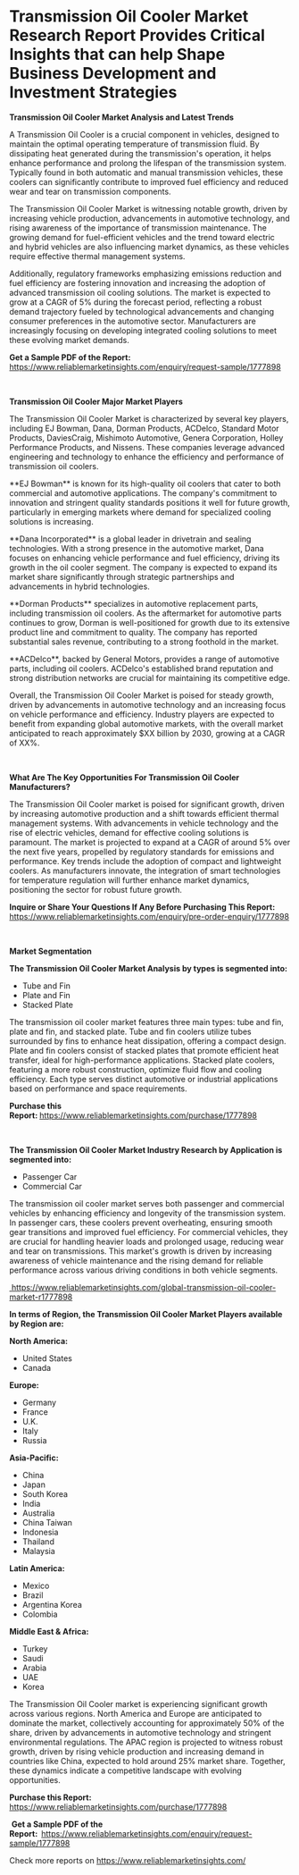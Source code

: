 <p><h1>Transmission Oil Cooler Market Research Report Provides Critical Insights that can help Shape Business Development and Investment Strategies</h1></p><p><strong>Transmission Oil Cooler Market Analysis and Latest Trends</strong></p>
<p><p>A Transmission Oil Cooler is a crucial component in vehicles, designed to maintain the optimal operating temperature of transmission fluid. By dissipating heat generated during the transmission's operation, it helps enhance performance and prolong the lifespan of the transmission system. Typically found in both automatic and manual transmission vehicles, these coolers can significantly contribute to improved fuel efficiency and reduced wear and tear on transmission components.</p><p>The Transmission Oil Cooler Market is witnessing notable growth, driven by increasing vehicle production, advancements in automotive technology, and rising awareness of the importance of transmission maintenance. The growing demand for fuel-efficient vehicles and the trend toward electric and hybrid vehicles are also influencing market dynamics, as these vehicles require effective thermal management systems.</p><p>Additionally, regulatory frameworks emphasizing emissions reduction and fuel efficiency are fostering innovation and increasing the adoption of advanced transmission oil cooling solutions. The market is expected to grow at a CAGR of 5% during the forecast period, reflecting a robust demand trajectory fueled by technological advancements and changing consumer preferences in the automotive sector. Manufacturers are increasingly focusing on developing integrated cooling solutions to meet these evolving market demands.</p></p>
<p><strong>Get a Sample PDF of the Report:&nbsp;</strong> <a href="https://www.reliablemarketinsights.com/enquiry/request-sample/1777898?utm_campaign=2217&utm_medium=2&utm_source=Github&utm_content=ia&utm_term=18022025&utm_id=transmission-oil-cooler">https://www.reliablemarketinsights.com/enquiry/request-sample/1777898</a></p>
<p>&nbsp;</p>
<p><strong>Transmission Oil Cooler Major Market Players</strong></p>
<p><p>The Transmission Oil Cooler Market is characterized by several key players, including EJ Bowman, Dana, Dorman Products, ACDelco, Standard Motor Products, DaviesCraig, Mishimoto Automotive, Genera Corporation, Holley Performance Products, and Nissens. These companies leverage advanced engineering and technology to enhance the efficiency and performance of transmission oil coolers.</p><p>**EJ Bowman** is known for its high-quality oil coolers that cater to both commercial and automotive applications. The company's commitment to innovation and stringent quality standards positions it well for future growth, particularly in emerging markets where demand for specialized cooling solutions is increasing.</p><p>**Dana Incorporated** is a global leader in drivetrain and sealing technologies. With a strong presence in the automotive market, Dana focuses on enhancing vehicle performance and fuel efficiency, driving its growth in the oil cooler segment. The company is expected to expand its market share significantly through strategic partnerships and advancements in hybrid technologies.</p><p>**Dorman Products** specializes in automotive replacement parts, including transmission oil coolers. As the aftermarket for automotive parts continues to grow, Dorman is well-positioned for growth due to its extensive product line and commitment to quality. The company has reported substantial sales revenue, contributing to a strong foothold in the market.</p><p>**ACDelco**, backed by General Motors, provides a range of automotive parts, including oil coolers. ACDelco's established brand reputation and strong distribution networks are crucial for maintaining its competitive edge.</p><p>Overall, the Transmission Oil Cooler Market is poised for steady growth, driven by advancements in automotive technology and an increasing focus on vehicle performance and efficiency. Industry players are expected to benefit from expanding global automotive markets, with the overall market anticipated to reach approximately $XX billion by 2030, growing at a CAGR of XX%.</p></p>
<p>&nbsp;</p>
<p><strong>What Are The Key Opportunities For Transmission Oil Cooler Manufacturers?</strong></p>
<p><p>The Transmission Oil Cooler market is poised for significant growth, driven by increasing automotive production and a shift towards efficient thermal management systems. With advancements in vehicle technology and the rise of electric vehicles, demand for effective cooling solutions is paramount. The market is projected to expand at a CAGR of around 5% over the next five years, propelled by regulatory standards for emissions and performance. Key trends include the adoption of compact and lightweight coolers. As manufacturers innovate, the integration of smart technologies for temperature regulation will further enhance market dynamics, positioning the sector for robust future growth.</p></p>
<p><strong>Inquire or Share Your Questions If Any Before Purchasing This Report:</strong> <a href="https://www.reliablemarketinsights.com/enquiry/pre-order-enquiry/1777898?utm_campaign=2217&utm_medium=2&utm_source=Github&utm_content=ia&utm_term=18022025&utm_id=transmission-oil-cooler">https://www.reliablemarketinsights.com/enquiry/pre-order-enquiry/1777898</a></p>
<p>&nbsp;</p>
<p><strong>Market Segmentation</strong></p>
<p><strong>The Transmission Oil Cooler Market Analysis by types is segmented into:</strong></p>
<p><ul><li>Tube and Fin</li><li>Plate and Fin</li><li>Stacked Plate</li></ul></p>
<p><p>The transmission oil cooler market features three main types: tube and fin, plate and fin, and stacked plate. Tube and fin coolers utilize tubes surrounded by fins to enhance heat dissipation, offering a compact design. Plate and fin coolers consist of stacked plates that promote efficient heat transfer, ideal for high-performance applications. Stacked plate coolers, featuring a more robust construction, optimize fluid flow and cooling efficiency. Each type serves distinct automotive or industrial applications based on performance and space requirements.</p></p>
<p><strong>Purchase this Report:&nbsp;</strong><a href="https://www.reliablemarketinsights.com/purchase/1777898?utm_campaign=2217&utm_medium=2&utm_source=Github&utm_content=ia&utm_term=18022025&utm_id=transmission-oil-cooler">https://www.reliablemarketinsights.com/purchase/1777898</a></p>
<p>&nbsp;</p>
<p><strong>The Transmission Oil Cooler Market Industry Research by Application is segmented into:</strong></p>
<p><ul><li>Passenger Car</li><li>Commercial Car</li></ul></p>
<p><p>The transmission oil cooler market serves both passenger and commercial vehicles by enhancing efficiency and longevity of the transmission system. In passenger cars, these coolers prevent overheating, ensuring smooth gear transitions and improved fuel efficiency. For commercial vehicles, they are crucial for handling heavier loads and prolonged usage, reducing wear and tear on transmissions. This market's growth is driven by increasing awareness of vehicle maintenance and the rising demand for reliable performance across various driving conditions in both vehicle segments.</p></p>
<p><a href="https://www.reliablemarketinsights.com/global-transmission-oil-cooler-market-r1777898?utm_campaign=2217&utm_medium=2&utm_source=Github&utm_content=ia&utm_term=18022025&utm_id=transmission-oil-cooler">&nbsp;https://www.reliablemarketinsights.com/global-transmission-oil-cooler-market-r1777898</a></p>
<p><strong>In terms of Region, the Transmission Oil Cooler Market Players available by Region are:</strong></p>
<p>
    <p> <strong> North America: </strong>
        <ul>
            <li>United States</li>
            <li>Canada</li>
        </ul>
        </p> 
    <p> <strong> Europe: </strong>
        <ul>
            <li>Germany</li>
            <li>France</li>
            <li>U.K.</li>
            <li>Italy</li>
            <li>Russia</li>
        </ul>
        </p> 
    <p> <strong> Asia-Pacific: </strong>
        <ul>
            <li>China</li>
            <li>Japan</li>
            <li>South Korea</li>
            <li>India</li>
            <li>Australia</li>
            <li>China Taiwan</li>
            <li>Indonesia</li>
            <li>Thailand</li>
            <li>Malaysia</li>
        </ul>
        </p> 
    <p> <strong> Latin America: </strong>
        <ul>
            <li>Mexico</li>
            <li>Brazil</li>
            <li>Argentina Korea</li>
            <li>Colombia</li>
        </ul>
        </p> 
    <p> <strong> Middle East & Africa: </strong>
        <ul>
            <li>Turkey</li>
            <li>Saudi</li>
            <li>Arabia</li>
            <li>UAE</li>
            <li>Korea</li>
        </ul>
    </p>
    </p>
<p><p>The Transmission Oil Cooler market is experiencing significant growth across various regions. North America and Europe are anticipated to dominate the market, collectively accounting for approximately 50% of the share, driven by advancements in automotive technology and stringent environmental regulations. The APAC region is projected to witness robust growth, driven by rising vehicle production and increasing demand in countries like China, expected to hold around 25% market share. Together, these dynamics indicate a competitive landscape with evolving opportunities.</p></p>
<p><strong>Purchase this Report: </strong><a href="https://www.reliablemarketinsights.com/purchase/1777898?utm_campaign=2217&utm_medium=2&utm_source=Github&utm_content=ia&utm_term=18022025&utm_id=transmission-oil-cooler">https://www.reliablemarketinsights.com/purchase/1777898</a></p>
<p>&nbsp;<strong>Get a Sample PDF of the Report:&nbsp;&nbsp;</strong><a href="https://www.reliablemarketinsights.com/enquiry/request-sample/1777898?utm_campaign=2217&utm_medium=2&utm_source=Github&utm_content=ia&utm_term=18022025&utm_id=transmission-oil-cooler">https://www.reliablemarketinsights.com/enquiry/request-sample/1777898</a></p>
<p><strong></strong></p>
<p>Check more reports on <a href="https://www.reliablemarketinsights.com/?utm_campaign=2217&utm_medium=2&utm_source=Github&utm_content=ia&utm_term=18022025&utm_id=transmission-oil-cooler">https://www.reliablemarketinsights.com/</a></p>